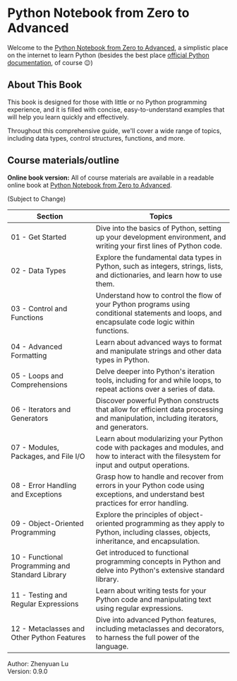 # Python Notebook from Zero to Advanced

Welcome to the [Python Notebook from Zero to Advanced](https://zhenyuanlu.com/python-notebook/), a simplistic place on the internet to learn Python (besides the best place [official Python documentation](https://docs.python.org/3/tutorial/), of course :wink:)

<!-- <div align="center">
    <a href="">
        <img src="" width=750 alt="Python Notebook from Zero to Advanced">
    </a>
</div> -->

## About This Book

This book is designed for those with little or no Python programming experience, and it is filled with concise, easy-to-understand examples that will help you learn quickly and effectively.

Throughout this comprehensive guide, we'll cover a wide range of topics, including data types, control structures, functions, and more. 


## Course materials/outline

**Online book version:** All of course materials are available in a readable online book at [Python Notebook from Zero to Advanced](https://zhenyuanlu.com/python-notebook/).

(Subject to Change)

| Section | Topics | 
| ----- | ----- | 
| 01 - Get Started | Dive into the basics of Python, setting up your development environment, and writing your first lines of Python code.| 
| 02 - Data Types | Explore the fundamental data types in Python, such as integers, strings, lists, and dictionaries, and learn how to use them. | 
| 03 - Control and Functions | Understand how to control the flow of your Python programs using conditional statements and loops, and encapsulate code logic within functions. | 
| 04 - Advanced Formatting | Learn about advanced ways to format and manipulate strings and other data types in Python. |
| 05 - Loops and Comprehensions | Delve deeper into Python's iteration tools, including for and while loops, to repeat actions over a series of data. | 
| 06 - Iterators and Generators | Discover powerful Python constructs that allow for efficient data processing and manipulation, including iterators, and generators. | 
| 07 - Modules, Packages, and File I/O | Learn about modularizing your Python code with packages and modules, and how to interact with the filesystem for input and output operations. | 
| 08 - Error Handling and Exceptions | Grasp how to handle and recover from errors in your Python code using exceptions, and understand best practices for error handling. | 
| 09 - Object-Oriented Programming | Explore the principles of object-oriented programming as they apply to Python, including classes, objects, inheritance, and encapsulation. | 
| 10 - Functional Programming and Standard Library | Get introduced to functional programming concepts in Python and delve into Python's extensive standard library. | 
| 11 - Testing and Regular Expressions | Learn about writing tests for your Python code and manipulating text using regular expressions. | 
| 12 - Metaclasses and Other Python Features | Dive into advanced Python features, including metaclasses and decorators, to harness the full power of the language. | 



Author: Zhenyuan Lu\
Version: 0.9.0

